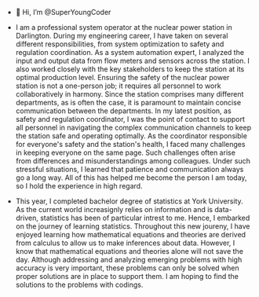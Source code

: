 - 👋 Hi, I’m @SuperYoungCoder
- I am a professional system operator at the nuclear power station in Darlington.
During my engineering career, I have taken on several different responsibilities, from system optimization to safety and regulation coordination.
As a system automation expert, I analyzed the input and output data from flow meters and sensors across the station. I also worked closely with the key stakeholders
to keep the station at its optimal production level. Ensuring the safety of the nuclear power station is not a one-person job; it requires all personnel to
work collaboratively in harmony. Since the station comprises many different departments, as is often the case, it is paramount to maintain concise communication
between the departments. In my latest position, as safety and regulation coordinator, I was the point of contact to support all personnel in navigating the complex
communication channels to keep the station safe and operating optimally. As the coordinator responsible for everyone's safety and the station's health, I faced
many challenges in keeping everyone on the same page. Such challenges often arise from differences and misunderstandings among colleagues. Under such stressful
situations, I learned that patience and communication always go a long way. All of this has helped me become the person I am today, so I hold the experience
in high regard.

- This year, I completed bachelor degree of statistics at York University. As the current world increasignly relies on information and is data-driven,
statistics has been of particular intrest to me. Hence, I embarked on the journey of learning statistics.
Throughout this new joureny, I have enjoyed learning how mathematical equations and theories are derived from calculus to allow us to make inferences about data.
However, I know that mathematical equations and theories alone will not save the day. Although addressing and analyzing emerging problems with high accuracy is very
important, these problems can only be solved when proper solutions are in place to support them. I am hoping to find the solutions to the problems with codings.

<!---
SuperYoungCoder/SuperYoungCoder is a ✨ special ✨ repository because its `README.md` (this file) appears on your GitHub profile.
You can click the Preview link to take a look at your changes.
--->
